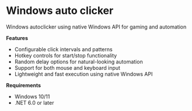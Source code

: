 # Windows auto clicker
Windows autoclicker using native Windows API for gaming and automation

**Features**
* Configurable click intervals and patterns
* Hotkey controls for start/stop functionality
* Random delay options for natural-looking automation
* Support for both mouse and keyboard input
* Lightweight and fast execution using native Windows API

**Requirements**
* Windows 10/11
* .NET 6.0 or later
